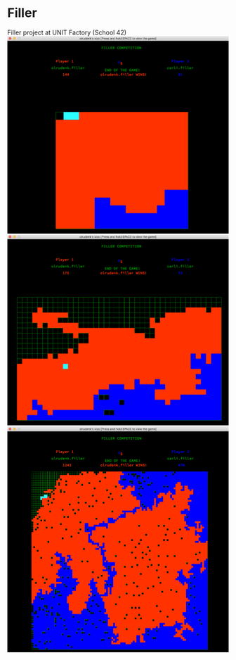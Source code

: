 # Filler
Filler project at UNIT Factory (School 42)
![alt text](https://github.com/oleksiirude/Filler/blob/master/img/map00.png)
![alt text](https://github.com/oleksiirude/Filler/blob/master/img/map01.png)
![alt text](https://github.com/oleksiirude/Filler/blob/master/img/map02.png)
